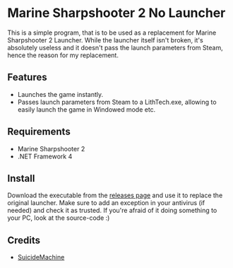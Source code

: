 ﻿Marine Sharpshooter 2 No Launcher
=====================

This is a simple program, that is to be used as a replacement for Marine Sharpshooter 2 Launcher.
While the launcher itself isn't broken, it's absolutely useless and it doesn't pass the launch parameters from Steam,
hence the reason for my replacement.

Features
--------
  * Launches the game instantly.
  * Passes launch parameters from Steam to a LithTech.exe, allowing to easily launch the game in Windowed mode etc.

Requirements
------------

  * Marine Sharpshooter 2
  * .NET Framework 4
 
Install
-------
Download the executable from the [releases page](https://github.com/SuiMachine/MarineSharpshooter2_NoLauncher/releases) and use it to replace the original launcher.
Make sure to add an exception in your antivirus (if needed) and check it as trusted. If you're afraid of it doing something to your PC, look at the source-code :)

Credits
-------
  * [SuicideMachine](http://twitch.tv/suicidemachine)
